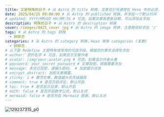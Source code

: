 ```yaml
---
title: 又是特殊的日子 # 从 Astro 的 title 转换，注意双引号通常在 Hexo 中非必须，除非内容包含特殊字符
date: 2025/04/25 09:00:00 # 从 Astro 的 published 转换，并添加一个默认时间 (例如，早上9点)，使用您指定的日期格式
# updated: YYYY/MM/DD HH:MM:SS # 可选，如果文章有更新日期，可以添加此字段
description: 特殊的日子 # 从 Astro 的 description 转换
cover: /images/0425_cover.jpg # 从 Astro 的 image 转换，注意路径前添加 '/' 表示根目录
tags: # 从 Astro 的 tags 转换
  - 碎碎念
categories: # 从 Astro 的 category 转换，Hexo 常用 categories (复数)
  - 碎碎念
# 以下是 Redefine 主题特有或常用的可选字段，根据您的需求选择性添加
# author: 您的名字 # 可选，如需显示文章作者
# avatar: /img/your-avatar.png # 可选，如需显示作者头像
# password: your_secret_password # 文章加密，根据需要添加
# message: 本文已加密，请输入密码。 # 加密提示信息
# encrypt_abstract: 加密文章摘要。
# sticky: 1 # 置顶文章，数值越大优先级越高
# comment: true # 是否开启评论，默认开启
# toc: true # 是否显示目录，默认开启
# math: false # 是否开启数学公式，默认关闭
# mermaid: false # 是否开启 Mermaid 图表，默认关闭
---
```


![129237315_p0](https://raw.githubusercontent.com/Enchanter-W/Pics/master/129237315_p0.jpg)

### 
